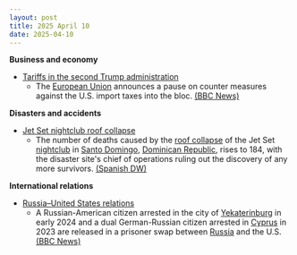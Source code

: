 ```yaml
---
layout: post
title: 2025 April 10
date: 2025-04-10
---
```



**Business and economy**

* [Tariffs in the second Trump administration](https://en.wikipedia.org/wiki/Tariffs_in_the_second_Trump_administration "Tariffs in the second Trump administration")
  + The [European Union](https://en.wikipedia.org/wiki/European_Union "European Union") announces a pause on counter measures against the U.S. import taxes into the bloc. [(BBC News)](https://www.bbc.com/news/live/cn4jjw30d5qt)

**Disasters and accidents**

* [Jet Set nightclub roof collapse](https://en.wikipedia.org/wiki/Jet_Set_nightclub_roof_collapse "Jet Set nightclub roof collapse")
  + The number of deaths caused by the [roof collapse](https://en.wikipedia.org/wiki/Structural_integrity_and_failure "Structural integrity and failure") of the Jet Set [nightclub](https://en.wikipedia.org/wiki/Nightclub "Nightclub") in [Santo Domingo](https://en.wikipedia.org/wiki/Santo_Domingo "Santo Domingo"), [Dominican Republic](https://en.wikipedia.org/wiki/Dominican_Republic "Dominican Republic"), rises to 184, with the disaster site's chief of operations ruling out the discovery of any more survivors. [(Spanish DW)](https://www.dw.com/es/tr%C3%A1gico-recuento-en-discoteca-de-dominicana-184-muertos/a-72193455)

**International relations**

* [Russia–United States relations](https://en.wikipedia.org/wiki/Russia%E2%80%93United_States_relations "Russia–United States relations")
  + A Russian-American citizen arrested in the city of [Yekaterinburg](https://en.wikipedia.org/wiki/Yekaterinburg "Yekaterinburg") in early 2024 and a dual German-Russian citizen arrested in [Cyprus](https://en.wikipedia.org/wiki/Cyprus "Cyprus") in 2023 are released in a prisoner swap between [Russia](https://en.wikipedia.org/wiki/Russia "Russia") and the U.S. [(BBC News)](https://www.bbc.com/news/articles/c0l005w2j86o)
